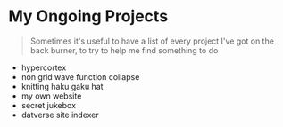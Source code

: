 # My Ongoing Projects

> Sometimes it's useful to have a list of every project I've got on the back burner, to try to help me find something to do

- hypercortex
- non grid wave function collapse
- knitting haku gaku hat
- my own website
- secret jukebox
- datverse site indexer
